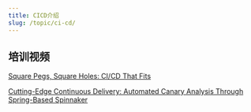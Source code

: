 ```yaml
---
title: CICD介绍
slug: /topic/ci-cd/
---
```


## 培训视频

[Square Pegs, Square Holes: CI/CD That Fits](https://www.youtube.com/watch?v=Jb5JiW0OOTc)

[Cutting-Edge Continuous Delivery: Automated Canary Analysis Through Spring-Based Spinnaker](https://www.youtube.com/watch?v=NHBib88tCxs)
